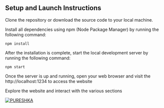 ## Setup and Launch Instructions

Clone the repository or download the source code to your local machine.

Install all dependencies using npm (Node Package Manager) by running the following command:

`npm install`

After the installation is complete, start the local development server by running the following command:

`npm start`

Once the server is up and running, open your web browser and visit the http://localhost:1234 to access the website

Explore the website and interact with the various sections


[![PURESHKA](https://img.youtube.com/vi/A1Qb4zfurA8/0.jpg)](https://www.youtube.com/watch?v=A1Qb4zfurA8)
